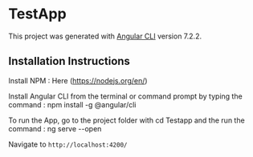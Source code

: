 # TestApp

This project was generated with [Angular CLI](https://github.com/angular/angular-cli) version 7.2.2.

## Installation Instructions 

Install NPM : Here (https://nodejs.org/en/)

Install Angular CLI from the terminal or command prompt by typing the command : npm install -g @angular/cli

To run the App, go to the project folder with cd Testapp and the run the command : ng serve --open

Navigate to `http://localhost:4200/`





